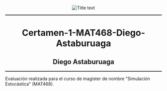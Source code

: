 <center><img src="https://matematica.usm.cl/wp-content/themes/dmatUSM/assets/img/logoDMAT2.png" title="Title text" /></center>
<hr style="height:2px;border:none"/>
<h1 align='center'> Certamen-1-MAT468-Diego-Astaburuaga</h1>
<h2 align='center'> Diego Astaburuaga</h2>
<hr style="height:2px;border:none"/>

Evaluación realizada para el curso de magister de nombre "Simulación Estocástica" (MAT468).

